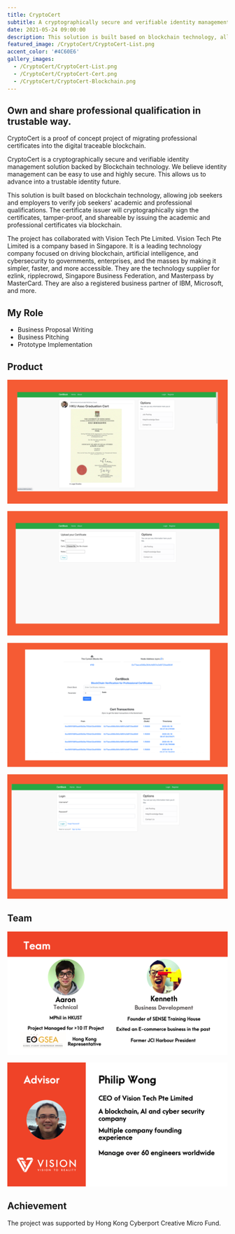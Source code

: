 ```yaml
---
title: CryptoCert
subtitle: A cryptographically secure and verifiable identity management solution.
date: 2021-05-24 09:00:00
description: This solution is built based on blockchain technology, allowing job seekers and employers to verify job seekers' academic and professional qualifications. The certificate issuer will cryptographically sign the certificates, tamper-proof, and shareable by issuing the academic and professional certificates via blockchain.
featured_image: /CryptoCert/CryptoCert-List.png
accent_color: '#4C60E6'
gallery_images:
  - /CryptoCert/CryptoCert-List.png
  - /CryptoCert/CryptoCert-Cert.png
  - /CryptoCert/CryptoCert-Blockchain.png
---
```


## Own and share professional qualification in trustable way.

CryptoCert is a proof of concept project of migrating professional certificates into the digital traceable blockchain.

CryptoCert is a cryptographically secure and verifiable identity management solution backed by Blockchain technology. We believe identity management can be easy to use and highly secure. This allows us to advance into a trustable identity future.

This solution is built based on blockchain technology, allowing job seekers and employers to verify job seekers' academic and professional qualifications. The certificate issuer will cryptographically sign the certificates, tamper-proof, and shareable by issuing the academic and professional certificates via blockchain.

The project has collaborated with Vision Tech Pte Limited. Vision Tech Pte Limited is a company based in Singapore. It is a leading technology company focused on driving blockchain, artificial intelligence, and cybersecurity to governments, enterprises, and the masses by making it simpler, faster, and more accessible. They are the technology supplier for ezlink, ripplecrowd, Singapore Business Federation, and Masterpass by MasterCard. They are also a registered business partner of IBM, Microsoft, and more.

## My Role

- Business Proposal Writing
- Business Pitching
- Prototype Implementation

## Product
![](/images/projects/CryptoCert/CryptoCert-List.png)

![](/images/projects/CryptoCert/CryptoCert-Cert.png)

![](/images/projects/CryptoCert/CryptoCert-Blockchain.png)

![](/images/projects/CryptoCert/CryptoCert-Login.png)

## Team

![](/images/projects/CryptoCert/team_cryptocert.png)

![](/images/projects/CryptoCert/team_cryptocert2.png)

## Achievement

The project was supported by Hong Kong Cyberport Creative Micro Fund.